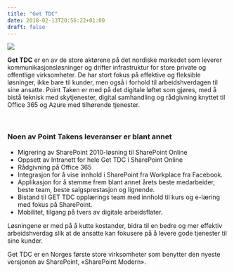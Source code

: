 ```yaml
---
title: "Get TDC"
date: 2018-02-13T20:56:22+01:00
draft: false
---
```


<div class="container">
    <div class="row">
<div class="col-md-12 col-lg-8 mx-auto">
<div class="row">
<img class="img-fluid" src="/img/get_tdc.jpg" />
</div>
<p> </p>
<p class="lead"><strong>Get TDC</strong> er en av de store aktørene på det nordiske markedet som leverer kommunikasjonsløsninger og drifter infrastruktur for store private og offentlige virksomheter.  
De har stort fokus på effektive og fleksible løsninger, ikke bare til kunder, men også i forhold til arbeidshverdagen til sine ansatte.  
Point Taken er med på det digitale løftet som gjøres, med å bistå teknisk med skytjenester, digital samhandling og rådgivning knyttet til Office 365 og Azure med tilhørende tjenester. </p>
<br>
<h3>Noen av Point Takens leveranser er blant annet</h3>

<ul>
<li>Migrering av SharePoint 2010-løsning til SharePoint Online </li>
<li>Oppsett av Intranett for hele Get TDC i SharePoint Online</li>
<li>Rådgivning på Office 365 </li>
<li>Integrasjon for å vise innhold i SharePoint fra Workplace fra Facebook. </li>
<li>Applikasjon for å stemme frem blant annet årets beste medarbeider, beste team, beste salgsprestasjon og lignende. </li>
<li>Bistand til GET TDC opplærings team med innhold til kurs og e-læring med fokus på SharePoint.  </li>
<li>Mobilitet, tilgang på tvers av digitale arbeidsflater. </li>
</ul>
<p>Løsningene er med på å kutte kostander, bidra til en bedre og mer effektiv arbeidshverdag slik at de ansatte kan fokusere på å levere gode tjenester til sine kunder.</p>
<p>Get TDC er en Norges første store virksomheter som benytter den nyeste versjonen av SharePoint, «SharePoint Modern».</p>
<br>
</div>
</div>
</div>
  
